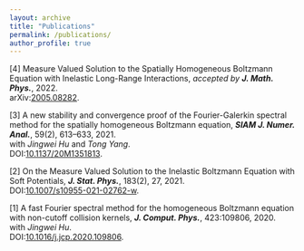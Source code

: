 ```yaml
---
layout: archive
title: "Publications"
permalink: /publications/
author_profile: true
---
```



<!--
Preprint 
-----------
 [1] Measure Valued Solution to the Spatially Homogeneous Boltzmann Equation with Inelastic Long-Range Interactions, _submitted_, 2020.<br>
    arXiv:[2005.08282](https://arxiv.org/abs/2005.08282). 
-----------  
-->

<!-- Published/Accepted 
----->

[4] Measure Valued Solution to the Spatially Homogeneous Boltzmann Equation with Inelastic Long-Range Interactions, _accepted by **J. Math. Phys.**_, 2022.<br>
    arXiv:[2005.08282](https://arxiv.org/abs/2005.08282).

[3] A new stability and convergence proof of the Fourier-Galerkin spectral method for the spatially homogeneous Boltzmann equation, _**SIAM J. Numer. Anal.**_, 59(2), 613–633, 2021.<br>
    with _Jingwei Hu_ and _Tong Yang_.<br>
    DOI:[10.1137/20M1351813](https://doi.org/10.1137/20M1351813).
    
[2] On the Measure Valued Solution to the Inelastic Boltzmann Equation with Soft Potentials, _**J. Stat. Phys.**_, 183(2), 27, 2021. <br>
    DOI:[10.1007/s10955-021-02762-w](https://doi.org/10.1007/s10955-021-02762-w).

[1] A fast Fourier spectral method for the homogeneous Boltzmann equation with non-cutoff collision kernels, _**J. Comput. Phys.**_, 423:109806, 2020. <br>
    with _Jingwei Hu_.<br>
    DOI:[10.1016/j.jcp.2020.109806](https://doi.org/10.1016/j.jcp.2020.109806).
